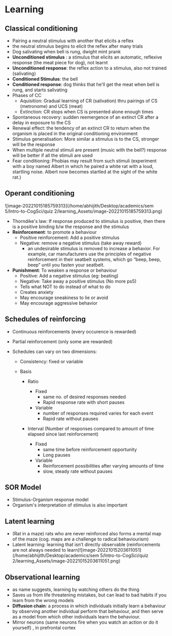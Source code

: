 # Learning

## Classical conditioning

- Pairing a neutral stimulus with another that elicits a reflex
- the neutral stimulus begins to elicit the reflex after many trials
- Dog salivating when bell is rung, dwight mint prank
- **Unconditioned stimulus** : a stimulus that elicits an automatic, reflexive response (the meat piece for dog), not learnt
- **Unconditioned response**: the reflex action to a stimulus, also not trained (salivating) 
- **Conditioned Stimulus**: the bell
- **Conditioned response**: dog thinks that he'll get the meat when bell is rung, and starts salivating
- Phases of CC
  - Aquisition: Gradual learning of CR (salivation) thru pairings of CS (metronome) and UCS (meat)
  - Extinction: CR stops when CS is presented alone enough times 
- Spontaneous recovery: sudden reemergence of an extinct CR after a delay in exposure to the CS
- Renewal effect: the tendency of an extinct CR to return when the organism is placed in the original conditioning environment
- Stimulus generalisation: More similar a stimulus is to the CS, stronger will be the response
- When multiple neutral stimuli are present (music with the bell?) response will be better if all the stimuli are used
- Fear conditioning: Phobias may result from such stimuli (experiment with a boy named Albert in which he paired a white rat with a loud, startling noise. Albert now becomes startled at the sight of the white rat.)



## Operant conditioning

![image-20221015185759313](/home/abhijith/Desktop/academics/sem 5/Intro-to-CogSci/quiz 2/learning_Assets/image-20221015185759313.png)



- Thorndike's law: If response produced to  stimulus is positive, then there is a positive binding b/w the response and the stimulus
- **Reinforcement**: to promote a behaviour
  - Positive reinforcement: Add a positive stimulus
  - Negative: remove a negative stimulus (take away reward)
    - an undesirable stimulus is removed to increase a behavior. For example, car manufacturers use the principles of negative reinforcement in their seatbelt systems, which go “beep, beep, beep” until you fasten your seatbelt.
- **Punishment**: To weaken a response or behaviour
  - Positive: Add a negative stimulus (eg: beating)
  - Negative: Take away a positive stimulus (No more ps5)
  - Tells what NOT to do instead of what to do
  - Creates anxiety
  - May encourage sneakiness to lie or avoid
  - May encourage aggressive behavior 

## Schedules of reinforcing

- Continuous reinforcements (every occurence is rewarded)

- Partial reinforcement (only some are rewarded)

- Schedules can vary on two dimensions:

  - Consistency: fixed or variable

  - Basis 

    - Ratio 

      - Fixed
        - same no. of desired responses needed
        - Rapid response rate with short pauses
      - Variable
        - number of responses required varies for each event
        - Rapid rate without pauses

    - Interval (Number of responses compared to amount of time elapsed since last reinforcement)

      - Fixed
        - same time before reinforcement opportunity
        - Long pauses
      - Variable
        - Reinforcement possibilities after varying amounts of time
        - slow, steady rate without pauses

      

      

## SOR Model

- Stimulus-Organism response model
- Organism's interpretation of stimulus is also important

## Latent learning

- (Rat in a maze) rats who are never reinforced also forms a mental map of the maze (cog. maps are a challenge to radical behaviourism)
- Latent learning: learning that isn’t directly observable (reinforcements are not always needed to learn)![image-20221015203611051](/home/abhijith/Desktop/academics/sem 5/Intro-to-CogSci/quiz 2/learning_Assets/image-20221015203611051.png)

## Observational learning

- as name suggests, learning by watching others do the thing
- Saves us from life threatening mistakes, but can lead to bad habits if you learn from the wrong models
- **Diffusion chain**: a process in which individuals initially learn a behaviour by observing another individual perform that behaviour, and then serve as a model from which other individuals learn the behaviour.
- Mirror neurons (same neurons fire when you watch an action or do it yourself) , in prefrontal cortex

